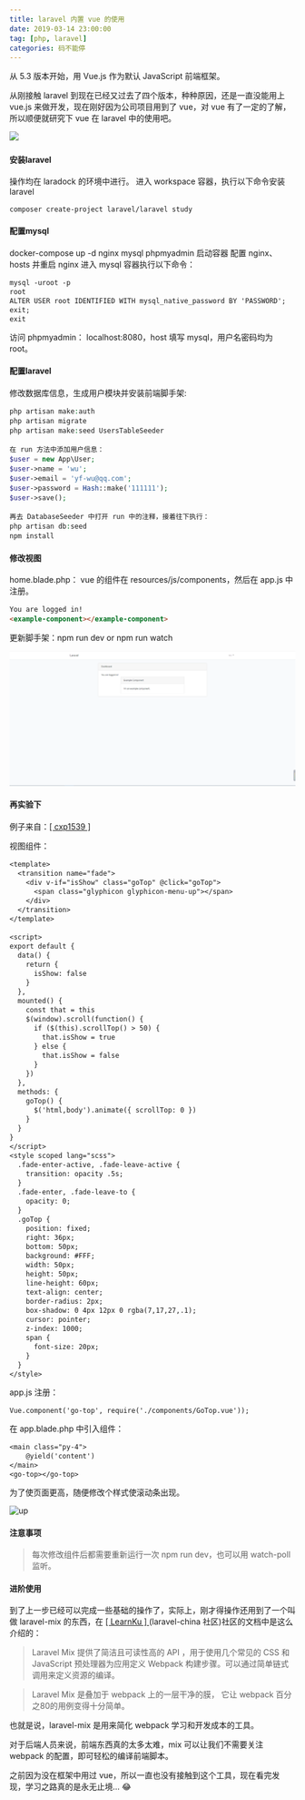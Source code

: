 ```yaml
---
title: laravel 内置 vue 的使用
date: 2019-03-14 23:00:00
tag: [php, laravel]
categories: 码不能停
---
```


从 5.3 版本开始，用 Vue.js 作为默认 JavaScript 前端框架。

从刚接触 laravel 到现在已经又过去了四个版本，种种原因，还是一直没能用上 vue.js 来做开发，现在刚好因为公司项目用到了 vue，对 vue 有了一定的了解，所以顺便就研究下 vue 在 laravel 中的使用吧。

![](php.jpg)
<!--more-->

#### 安装laravel

操作均在 laradock 的环境中进行。
进入 workspace 容器，执行以下命令安装 laravel
```
composer create-project laravel/laravel study
```

#### 配置mysql

docker-compose up -d nginx mysql phpmyadmin 启动容器
配置 nginx、hosts 并重启 nginx
进入 mysql 容器执行以下命令：
```shell
mysql -uroot -p
root
ALTER USER root IDENTIFIED WITH mysql_native_password BY 'PASSWORD';
exit;
exit

```

访问 phpmyadmin： localhost:8080，host 填写 mysql，用户名密码均为 root。

#### 配置laravel
修改数据库信息，生成用户模块并安装前端脚手架:
```php
php artisan make:auth
php artisan migrate
php artisan make:seed UsersTableSeeder

在 run 方法中添加用户信息：
$user = new App\User;
$user->name = 'wu';
$user->email = 'yf-wu@qq.com';
$user->password = Hash::make('111111');
$user->save();

再去 DatabaseSeeder 中打开 run 中的注释，接着往下执行：
php artisan db:seed
npm install
```

#### 修改视图 
home.blade.php：
vue 的组件在 resources/js/components，然后在 app.js 中注册。
```html
You are logged in!
<example-component></example-component>
```
更新脚手架：npm run dev  or npm run watch

![组件生效](laravel-vue/laravel.png)

#### 再实验下
例子来自：[[ cxp1539 ]](https://learnku.com/docs/laravel-core-concept/5.5/Laravel%E4%B8%8E%E5%89%8D%E7%AB%AF%E6%9C%80%E4%BD%B3%E5%AE%9E%E8%B7%B5/3029)

视图组件：
```vue
<template>
  <transition name="fade">
    <div v-if="isShow" class="goTop" @click="goTop">
      <span class="glyphicon glyphicon-menu-up"></span>
    </div>
  </transition>
</template>

<script>
export default {
  data() {
    return {
      isShow: false
    }
  },
  mounted() {
    const that = this
    $(window).scroll(function() {
      if ($(this).scrollTop() > 50) {
        that.isShow = true
      } else {
        that.isShow = false
      }
    })
  },
  methods: {
    goTop() {
      $('html,body').animate({ scrollTop: 0 })
    }
  }
}
</script>
<style scoped lang="scss">
  .fade-enter-active, .fade-leave-active {
    transition: opacity .5s;
  }
  .fade-enter, .fade-leave-to {
    opacity: 0;
  }
  .goTop {
    position: fixed;
    right: 36px;
    bottom: 50px;
    background: #FFF;
    width: 50px;
    height: 50px;
    line-height: 60px;
    text-align: center;
    border-radius: 2px;
    box-shadow: 0 4px 12px 0 rgba(7,17,27,.1);
    cursor: pointer;
    z-index: 1000;
    span {
      font-size: 20px;
    }
  }
</style>
```

app.js 注册：
```
Vue.component('go-top', require('./components/GoTop.vue'));
```

在 app.blade.php 中引入组件：
```
<main class="py-4">
    @yield('content')
</main>
<go-top></go-top>
```

为了使页面更高，随便修改个样式使滚动条出现。

![up](up.png)
#### 注意事项
> 每次修改组件后都需要重新运行一次 npm run dev，也可以用 watch-poll 监听。

#### 进阶使用
到了上一步已经可以完成一些基础的操作了，实际上，刚才得操作还用到了一个叫做 laravel-mix 的东西，在 [ [ LearnKu ] ](https://learnku.com) (laravel-china 社区)社区的文档中是这么介绍的：

>Laravel Mix 提供了简洁且可读性高的 API ，用于使用几个常见的 CSS 和 JavaScript 预处理器为应用定义 Webpack 构建步骤。可以通过简单链式调用来定义资源的编译。

>Laravel Mix 是叠加于 webpack 上的一层干净的膜， 它让 webpack 百分之80的用例变得十分简单。

也就是说，laravel-mix 是用来简化 webpack 学习和开发成本的工具。

对于后端人员来说，前端东西真的太多太难，mix 可以让我们不需要关注 webpack 的配置，即可轻松的编译前端脚本。

之前因为没在框架中用过 vue，所以一直也没有接触到这个工具，现在看完发现，学习之路真的是永无止境… 😂


